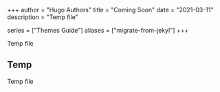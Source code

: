 +++
author = "Hugo Authors"
title = "Coming Soon"
date = "2021-03-11"
description = "Temp file"

series = ["Themes Guide"]
aliases = ["migrate-from-jekyl"]
+++

Temp file

## Temp

Temp file
